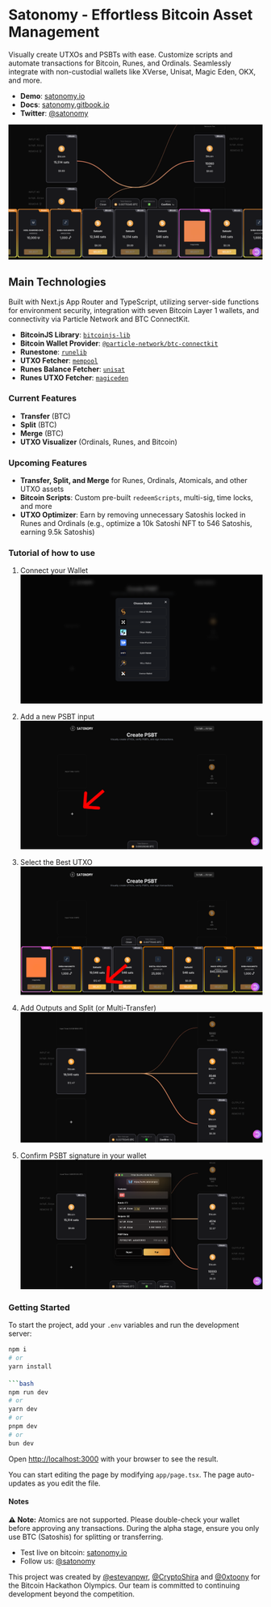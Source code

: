 # Satonomy - Effortless Bitcoin Asset Management

Visually create UTXOs and PSBTs with ease. Customize scripts and automate transactions for Bitcoin, Runes, and Ordinals. Seamlessly integrate with non-custodial wallets like XVerse, Unisat, Magic Eden, OKX, and more.

- **Demo**: [satonomy.io](https://satonomy.io)
- **Docs**: [satonomy.gitbook.io](https://satonomy.gitbook.io/satonomy)
- **Twitter**: [@satonomy](https://x.com/satonomy)

![Satonomy Dashboard - PSBT Creation](public/satonomy.png)

## Main Technologies

Built with Next.js App Router and TypeScript, utilizing server-side functions for environment security, integration with seven Bitcoin Layer 1 wallets, and connectivity via Particle Network and BTC ConnectKit.

- **BitcoinJS Library**: [`bitcoinjs-lib`](https://github.com/satonomy/utxo-builder/blob/main/app/services/psbtService.ts)
- **Bitcoin Wallet Provider**: [`@particle-network/btc-connectkit`](https://github.com/satonomy/utxo-builder/blob/main/app/providers/ConnectProvider.tsx)
- **Runestone**: [`runelib`](https://github.com/satonomy/utxo-builder/blob/main/app/services/runesService.ts#L8)
- **UTXO Fetcher**: [`mempool`](https://github.com/satonomy/utxo-builder/blob/main/app/services/utxoServices.ts#L47)
- **Runes Balance Fetcher**: [`unisat`](https://github.com/satonomy/utxo-builder/blob/main/app/services/utxoServices.ts#L64)
- **Runes UTXO Fetcher**: [`magiceden`](https://github.com/satonomy/utxo-builder/blob/main/app/services/utxoServices.ts#L64)

### Current Features

- **Transfer** (BTC)
- **Split** (BTC)
- **Merge** (BTC)
- **UTXO Visualizer** (Ordinals, Runes, and Bitcoin)

### Upcoming Features

- **Transfer, Split, and Merge** for Runes, Ordinals, Atomicals, and other UTXO assets
- **Bitcoin Scripts**: Custom pre-built `redeemScripts`, multi-sig, time locks, and more
- **UTXO Optimizer**: Earn by removing unnecessary Satoshis locked in Runes and Ordinals (e.g., optimize a 10k Satoshi NFT to 546 Satoshis, earning 9.5k Satoshis)

### Tutorial of how to use

1. Connect your Wallet
   ![Wallet connection](public/wallets.png)

2. Add a new PSBT input
   ![Select PSBT Input](public/select.png)

3. Select the Best UTXO
   ![Choose UTXO](public/choose.png)

4. Add Outputs and Split (or Multi-Transfer)
   ![Split Bitcoin](public/split.png)

5. Confirm PSBT signature in your wallet
   ![Confirm Wallet](public/confirm.png)

### Getting Started

To start the project, add your `.env` variables and run the development server:

````bash
npm i
# or
yarn install

```bash
npm run dev
# or
yarn dev
# or
pnpm dev
# or
bun dev
````

Open [http://localhost:3000](http://localhost:3000) with your browser to see the result.

You can start editing the page by modifying `app/page.tsx`. The page auto-updates as you edit the file.

#### Notes

**⚠️ Note:** Atomics are not supported. Please double-check your wallet before approving any transactions. During the alpha stage, ensure you only use BTC (Satoshis) for splitting or transferring.

- Test live on bitcoin: [satonomy.io](satonomy.io)
- Follow us: [@satonomy](https://x.com/satonomy)

This project was created by [@estevanpwr](https://x.com/estevanpwr), [@CryptoShira](https://x.com/CryptoShira) and [@0xtoony](https://x.com/0xtoony) for the Bitcoin Hackathon Olympics. Our team is committed to continuing development beyond the competition.
